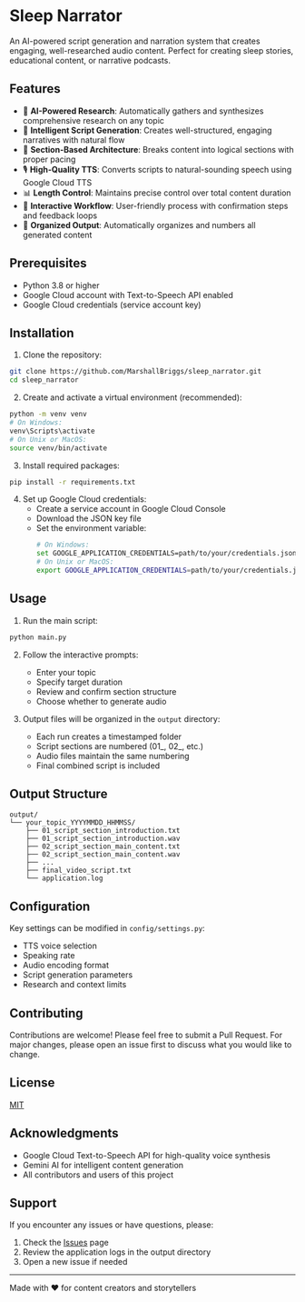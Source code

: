 # Sleep Narrator

An AI-powered script generation and narration system that creates engaging, well-researched audio content. Perfect for creating sleep stories, educational content, or narrative podcasts.

## Features

- 🤖 **AI-Powered Research**: Automatically gathers and synthesizes comprehensive research on any topic
- 📝 **Intelligent Script Generation**: Creates well-structured, engaging narratives with natural flow
- 🎯 **Section-Based Architecture**: Breaks content into logical sections with proper pacing
- 🎙️ **High-Quality TTS**: Converts scripts to natural-sounding speech using Google Cloud TTS
- 📊 **Length Control**: Maintains precise control over total content duration
- 🔄 **Interactive Workflow**: User-friendly process with confirmation steps and feedback loops
- 📁 **Organized Output**: Automatically organizes and numbers all generated content

## Prerequisites

- Python 3.8 or higher
- Google Cloud account with Text-to-Speech API enabled
- Google Cloud credentials (service account key)

## Installation

1. Clone the repository:
```bash
git clone https://github.com/MarshallBriggs/sleep_narrator.git
cd sleep_narrator
```

2. Create and activate a virtual environment (recommended):
```bash
python -m venv venv
# On Windows:
venv\Scripts\activate
# On Unix or MacOS:
source venv/bin/activate
```

3. Install required packages:
```bash
pip install -r requirements.txt
```

4. Set up Google Cloud credentials:
   - Create a service account in Google Cloud Console
   - Download the JSON key file
   - Set the environment variable:
     ```bash
     # On Windows:
     set GOOGLE_APPLICATION_CREDENTIALS=path/to/your/credentials.json
     # On Unix or MacOS:
     export GOOGLE_APPLICATION_CREDENTIALS=path/to/your/credentials.json
     ```

## Usage

1. Run the main script:
```bash
python main.py
```

2. Follow the interactive prompts:
   - Enter your topic
   - Specify target duration
   - Review and confirm section structure
   - Choose whether to generate audio

3. Output files will be organized in the `output` directory:
   - Each run creates a timestamped folder
   - Script sections are numbered (01_, 02_, etc.)
   - Audio files maintain the same numbering
   - Final combined script is included

## Output Structure

```
output/
└── your_topic_YYYYMMDD_HHMMSS/
    ├── 01_script_section_introduction.txt
    ├── 01_script_section_introduction.wav
    ├── 02_script_section_main_content.txt
    ├── 02_script_section_main_content.wav
    ├── ...
    ├── final_video_script.txt
    └── application.log
```

## Configuration

Key settings can be modified in `config/settings.py`:
- TTS voice selection
- Speaking rate
- Audio encoding format
- Script generation parameters
- Research and context limits

## Contributing

Contributions are welcome! Please feel free to submit a Pull Request. For major changes, please open an issue first to discuss what you would like to change.

## License

[MIT](https://choosealicense.com/licenses/mit/)

## Acknowledgments

- Google Cloud Text-to-Speech API for high-quality voice synthesis
- Gemini AI for intelligent content generation
- All contributors and users of this project

## Support

If you encounter any issues or have questions, please:
1. Check the [Issues](https://github.com/MarshallBriggs/sleep_narrator/issues) page
2. Review the application logs in the output directory
3. Open a new issue if needed

---

Made with ❤️ for content creators and storytellers 